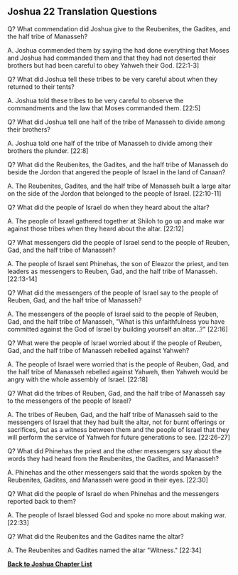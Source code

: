 ## Joshua 22 Translation Questions ##

Q? What commendation did Joshua give to the Reubenites, the Gadites, and the half tribe of Manasseh?

A. Joshua commended them by saying the had done everything that Moses and Joshua had commanded them and that they had not deserted their brothers but had been careful to obey Yahweh their God. [22:1-3]

Q? What did Joshua tell these tribes to be very careful about when they returned to their tents?

A. Joshua told these tribes to be very careful to observe the commandments and the law that Moses commanded them. [22:5]

Q? What did Joshua tell one half of the tribe of Manasseh to divide among their brothers?

A. Joshua told one half of the tribe of Manasseh to divide among their brothers the plunder. [22:8]

Q? What did the Reubenites, the Gadites, and the half tribe of Manasseh do beside the Jordon that angered the people of Israel in the land of Canaan?

A. The Reubenites, Gadites, and the half tribe of Manasseh built a large altar on the side of the Jordon that belonged to the people of Israel. [22:10-11]

Q? What did the people of Israel do when they heard about the altar?

A. The people of Israel gathered together at Shiloh to go up and make war against those tribes when they heard about the altar. [22:12]

Q? What messengers did the people of Israel send to the people of Reuben, Gad, and the half tribe of Manasseh?

A. The people of Israel sent Phinehas, the son of Eleazor the priest, and ten leaders as messengers to Reuben, Gad, and the half tribe of Manasseh. [22:13-14]

Q? What did the messengers of the people of Israel say to the people of Reuben, Gad, and the half tribe of Manasseh?

A. The messengers of the people of Israel said to the people of Reuben, Gad, and the half tribe of Manasseh, "What is this unfaithfulness you have committed against the God of Israel by building yourself an altar...?" [22:16]

Q? What were the people of Israel worried about if the people of Reuben, Gad, and the half tribe of Manasseh rebelled against Yahweh?

A. The people of Israel were worried that is the people of Reuben, Gad, and the half tribe of Manasseh rebelled against Yahweh, then Yahweh would be angry with the whole assembly of Israel. [22:18]

Q? What did the tribes of Reuben, Gad, and the half tribe of Manasseh say to the messengers of the people of Israel?

A. The tribes of Reuben, Gad, and the half tribe of Manasseh said to the messengers of Israel that they had built the altar, not for burnt offerings or sacrifices, but as a witness between them and the people of Israel that they will perform the service of Yahweh for future generations to see. [22:26-27]

Q? What did Phinehas the priest and the other messengers say about the words they had heard from the Reubenites, the Gadites, and Manasseh?

A. Phinehas and the other messengers said that the words spoken by the Reubenites, Gadites, and Manasseh were good in their eyes. [22:30]

Q? What did the people of Israel do when Phinehas and the messengers reported back to them?

A. The people of Israel blessed God and spoke no more about making war. [22:33]

Q? What did the Reubenites and the Gadites name the altar?

A. The Reubenites and Gadites named the altar "Witness." [22:34]

__[Back to Joshua Chapter List](./)__

